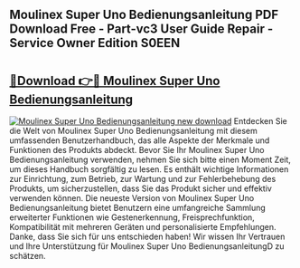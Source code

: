 ## Moulinex Super Uno Bedienungsanleitung PDF Download Free - Part-vc3 User Guide Repair - Service Owner Edition S0EEN

# <h2><a href="http://df0q9r.blite.top/?on=Moulinex+Super+Uno+Bedienungsanleitung">🔗Download 👉🔴 Moulinex Super Uno Bedienungsanleitung</a></h2>

[![Moulinex Super Uno Bedienungsanleitung new download](https://i.imgur.com/lujVjoI.png)](http://df0q9r.blite.top/?on=Moulinex+Super+Uno+Bedienungsanleitung)
Entdecken Sie die Welt von Moulinex Super Uno Bedienungsanleitung mit diesem umfassenden Benutzerhandbuch, das alle Aspekte der Merkmale und Funktionen des Produkts abdeckt. Bevor Sie Ihr Moulinex Super Uno Bedienungsanleitung verwenden, nehmen Sie sich bitte einen Moment Zeit, um dieses Handbuch sorgfältig zu lesen. Es enthält wichtige Informationen zur Einrichtung, zum Betrieb, zur Wartung und zur Fehlerbehebung des Produkts, um sicherzustellen, dass Sie das Produkt sicher und effektiv verwenden können. Die neueste Version von Moulinex Super Uno Bedienungsanleitung bietet Benutzern eine umfangreiche Sammlung erweiterter Funktionen wie Gestenerkennung, Freisprechfunktion, Kompatibilität mit mehreren Geräten und personalisierte Empfehlungen. Danke, dass Sie sich für uns entschieden haben! Wir wissen Ihr Vertrauen und Ihre Unterstützung für Moulinex Super Uno BedienungsanleitungD zu schätzen.

